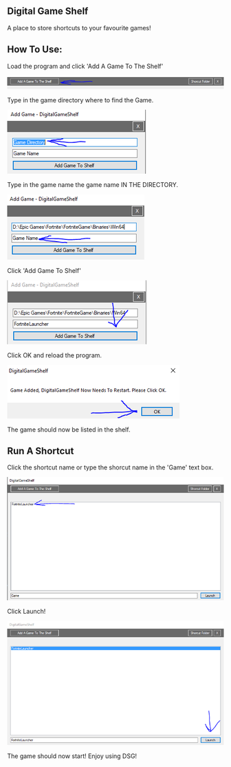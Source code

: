 ## Digital Game Shelf

A place to store shortcuts to your favourite games!

## How To Use:

Load the program and click 'Add A Game To The Shelf'

![screenshot](Assets_Pic_1.PNG)

Type in the game directory where to find the Game.

![screenshot](Assets_Pic_2.PNG)

Type in the game name the game name IN THE DIRECTORY.

![screenshot](Assets_Pic_3.PNG)

Click 'Add Game To Shelf'

![screenshot](Assets_Pic_4.PNG)

Click OK and reload the program.

![screenshot](Assets_Pic_5.PNG)

The game should now be listed in the shelf.

## Run A Shortcut

Click the shortcut name or type the shorcut name in the 'Game' text box.

![screenshot](Assets_Pic_6.PNG)

Click Launch!

![screenshot](Assets_Pic_7.PNG)

The game should now start! Enjoy using DSG!
